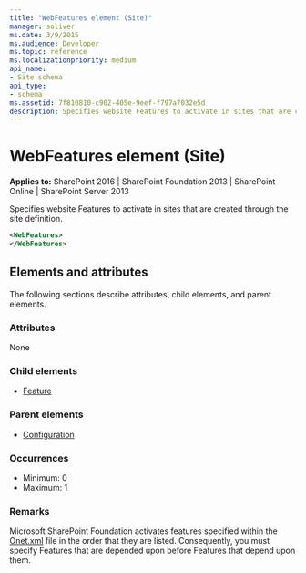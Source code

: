 ```yaml
---
title: "WebFeatures element (Site)"
manager: soliver
ms.date: 3/9/2015
ms.audience: Developer
ms.topic: reference
ms.localizationpriority: medium
api_name:
- Site schema
api_type:
- schema
ms.assetid: 7f810810-c902-405e-9eef-f797a7032e5d
description: Specifies website Features to activate in sites that are created through the site definition.
---
```


# WebFeatures element (Site)

**Applies to:** SharePoint 2016 | SharePoint Foundation 2013 | SharePoint Online | SharePoint Server 2013

Specifies website Features to activate in sites that are created through the site definition.

```XML
<WebFeatures>
</WebFeatures>
```

## Elements and attributes

The following sections describe attributes, child elements, and parent elements.

### Attributes

None

### Child elements

- [Feature](feature-element-site.md)

### Parent elements

- [Configuration](configuration-element-site.md)

### Occurrences

- Minimum: 0
- Maximum: 1

### Remarks

Microsoft SharePoint Foundation activates features specified within the [Onet.xml](https://msdn.microsoft.com/library/b99d6657-d9ae-4135-a43c-c58cdfcdc6c1%28Office.15%29.aspx) file in the order that they are listed. Consequently, you must specify Features that are depended upon before Features that depend upon them.
